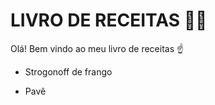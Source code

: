 # LIVRO DE RECEITAS :man_cook:

Olá! Bem vindo ao meu livro de receitas :point_up:

- Strogonoff de frango

- Pavê

  

